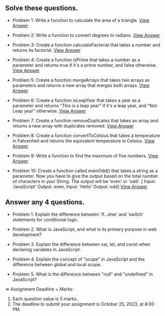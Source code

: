 ## Solve these questions.

- Problem 1: Write a function to calculate the area of a triangle. [View Answer](https://github.com/nayemspecial/wordpress-support-engineer/blob/main/parts/js-assignment/01.area-of-a-triangle.md)

- Problem 2: Write a function to convert degrees to radians. [View Answer](https://github.com/nayemspecial/wordpress-support-engineer/blob/main/parts/js-assignment/02.degree-to-redian.md)
 
- Problem 3: Create a function calculateFactorial that takes a number and returns its factorial. [View Answer](https://github.com/nayemspecial/wordpress-support-engineer/blob/main/parts/js-assignment/03.calculate-factorial.md)

- Problem 4: Create a function isPrime that takes a number as a parameter and returns true if it's a prime number, and false otherwise. [View Answer]()

- Problem 5: Create a function mergeArrays that takes two arrays as parameters and returns a new array that merges both arrays. [View Answer]()

- Problem 6: Create a function isLeapYear that takes a year as a parameter and returns "This is a leap year" if it's a leap year, and "Not Leap year" otherwise. [View Answer]()

- Problem 7: Create a function removeDuplicates that takes an array and returns a new array with duplicates removed. [View Answer]()

- Problem 8: Create a function convertToCelsius that takes a temperature in Fahrenheit and returns the equivalent temperature in Celsius. [View Answer]()

- Problem 9: Write a function to find the maximum of five numbers. [View Answer]()

- Problem 10: Create a function called evenOdd() that takes a string as a parameter. Now you have to give the output based on the total number of characters in your String. The output will be 'even' or 'odd'. [ Input: ‘JavaScript’ Output: even, Input: ‘Hello’ Output: odd] [View Answer]()




## Answer any 4 questions.

- Problem 1. Explain the difference between 'if...else' and 'switch' statements for conditional logic.

- Problem 2. What is JavaScript, and what is its primary purpose in web development?

- Problem 3. Explain the difference between var, let, and const when declaring variables in JavaScript.

- Problem 4. Explain the concept of "scope" in JavaScript and the difference between global and local scope.

- Problem 5. What is the difference between "null" and "undefined" in JavaScript?



=> Assignment Deadline + Marks:
1. Each question value is 5 marks.
2. The deadline to submit your assignment is October 25, 2023, at 8:00 PM.
